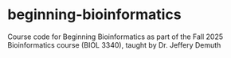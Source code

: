 # beginning-bioinformatics
Course code for Beginning Bioinformatics as part of the Fall 2025 Bioinformatics course (BIOL 3340), taught by Dr. Jeffery Demuth
